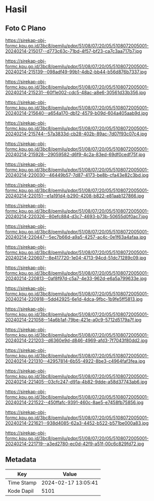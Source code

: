 # Hasil

## Foto C Plano

https://sirekap-obj-formc.kpu.go.id/3bc8/pemilu/pdpr/51/08/07/20/05/5108072005001-20240214-215017--d773c63c-71bd-4f57-bf23-ca7c3aa717b7.jpg

https://sirekap-obj-formc.kpu.go.id/3bc8/pemilu/pdpr/51/08/07/20/05/5108072005001-20240214-215139--098adf49-99b1-4db2-bb44-b56d876b7337.jpg

https://sirekap-obj-formc.kpu.go.id/3bc8/pemilu/pdpr/51/08/07/20/05/5108072005001-20240214-215231--60f1e002-cdc5-48ac-a8e6-30561d33b356.jpg

https://sirekap-obj-formc.kpu.go.id/3bc8/pemilu/pdpr/51/08/07/20/05/5108072005001-20240214-215640--a654a170-db12-4579-b09d-604a405aab9d.jpg

https://sirekap-obj-formc.kpu.go.id/3bc8/pemilu/pdpr/51/08/07/20/05/5108072005001-20240214-215744--57a3833d-cb28-402b-89ac-7d07f93c07c4.jpg

https://sirekap-obj-formc.kpu.go.id/3bc8/pemilu/pdpr/51/08/07/20/05/5108072005001-20240214-215928--29059582-d6f9-4c2a-83ed-69df0cedf75f.jpg

https://sirekap-obj-formc.kpu.go.id/3bc8/pemilu/pdpr/51/08/07/20/05/5108072005001-20240214-220030--46449b57-7d87-4173-be8b-cfa43e82c3bd.jpg

https://sirekap-obj-formc.kpu.go.id/3bc8/pemilu/pdpr/51/08/07/20/05/5108072005001-20240214-220151--e1a191d4-b290-4208-b822-e81aab127866.jpg

https://sirekap-obj-formc.kpu.go.id/3bc8/pemilu/pdpr/51/08/07/20/05/5108072005001-20240214-220326--80efc884-d3c7-4693-b73b-50655d0f0ac7.jpg

https://sirekap-obj-formc.kpu.go.id/3bc8/pemilu/pdpr/51/08/07/20/05/5108072005001-20240214-220447--5ec7b66d-a9a5-4257-ac4c-0e1f63a4afaa.jpg

https://sirekap-obj-formc.kpu.go.id/3bc8/pemilu/pdpr/51/08/07/20/05/5108072005001-20240214-220607--8e417720-1e04-4713-94cd-51dc71289c09.jpg

https://sirekap-obj-formc.kpu.go.id/3bc8/pemilu/pdpr/51/08/07/20/05/5108072005001-20240214-220813--0af8f97d-c5a7-4e33-962d-e6a5a799633e.jpg

https://sirekap-obj-formc.kpu.go.id/3bc8/pemilu/pdpr/51/08/07/20/05/5108072005001-20240214-220918--5dd42925-6e1d-4dca-9fbc-1b9fe5ff5813.jpg

https://sirekap-obj-formc.kpu.go.id/3bc8/pemilu/pdpr/51/08/07/20/05/5108072005001-20240214-221058--14a6b1af-79be-421e-a0c9-5712d5179a7f.jpg

https://sirekap-obj-formc.kpu.go.id/3bc8/pemilu/pdpr/51/08/07/20/05/5108072005001-20240214-221203--d6360e9d-d846-4969-afd3-7f7043f80dd2.jpg

https://sirekap-obj-formc.kpu.go.id/3bc8/pemilu/pdpr/51/08/07/20/05/5108072005001-20240214-221310--42957814-6b55-4922-8be3-c4964faf3fea.jpg

https://sirekap-obj-formc.kpu.go.id/3bc8/pemilu/pdpr/51/08/07/20/05/5108072005001-20240214-221405--03cfc247-d91a-4b82-9dde-a58d37743ab6.jpg

https://sirekap-obj-formc.kpu.go.id/3bc8/pemilu/pdpr/51/08/07/20/05/5108072005001-20240214-221522--450ffafc-9391-460c-8ae5-e7458fb75856.jpg

https://sirekap-obj-formc.kpu.go.id/3bc8/pemilu/pdpr/51/08/07/20/05/5108072005001-20240214-221621--938d4085-62a3-4452-b522-b571be000a83.jpg

https://sirekap-obj-formc.kpu.go.id/3bc8/pemilu/pdpr/51/08/07/20/05/5108072005001-20240214-221719--a3ed2780-ec0d-42f9-a51f-00c6c829fd72.jpg


## Metadata

| Key        | Value               |
| ---------- | ------------------- |
| Time Stamp | 2024-02-17 13:05:41 |
| Kode Dapil | 5101                |



